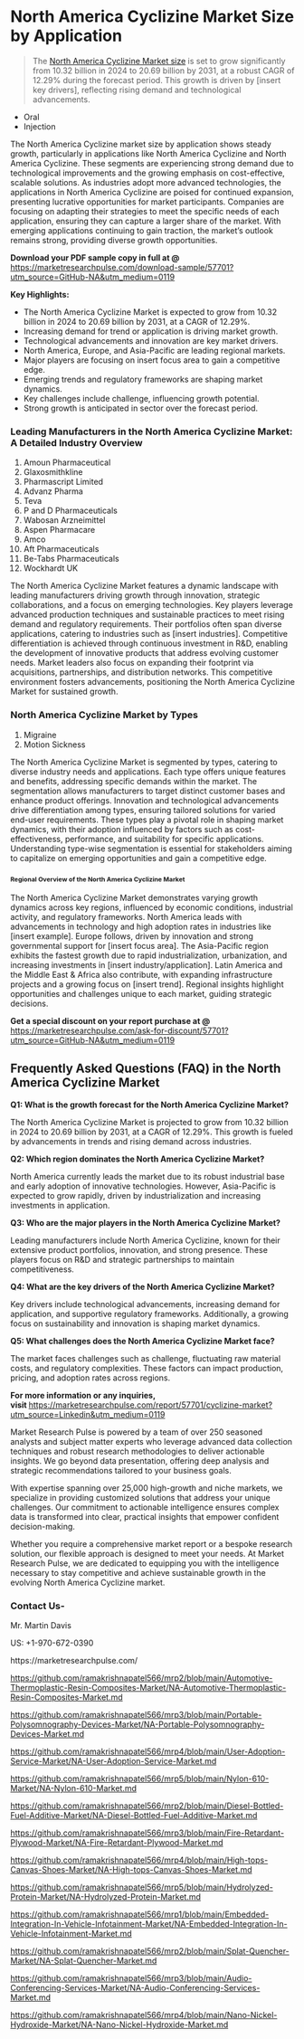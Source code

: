 <h1>North America Cyclizine Market&nbsp;Size by Application</h1><blockquote><p>The <a href="https://marketresearchpulse.com/download-sample/57701?utm_source=GitHub-NA&amp;utm_medium=0119">North America Cyclizine Market size</a> is set to grow significantly from 10.32 billion in 2024 to 20.69 billion by 2031, at a robust CAGR of 12.29% during the forecast period. This growth is driven by [insert key drivers], reflecting rising demand and technological advancements.</p></blockquote><ul><li>Oral<li> Injection</li></ul><p>The North America Cyclizine market size by application shows steady growth, particularly in applications like North America Cyclizine and North America Cyclizine. These segments are experiencing strong demand due to technological improvements and the growing emphasis on cost-effective, scalable solutions. As industries adopt more advanced technologies, the applications in North America Cyclizine are poised for continued expansion, presenting lucrative opportunities for market participants. Companies are focusing on adapting their strategies to meet the specific needs of each application, ensuring they can capture a larger share of the market. With emerging applications continuing to gain traction, the market’s outlook remains strong, providing diverse growth opportunities.</p><p><strong>Download your PDF sample copy in full at @ </strong><a href="https://marketresearchpulse.com/download-sample/57701?utm_source=GitHub-NA&amp;utm_medium=0119">https://marketresearchpulse.com/download-sample/57701?utm_source=GitHub-NA&amp;utm_medium=0119</a></p><p><strong>Key Highlights: </strong></p><ul><li>The North America Cyclizine Market is expected to grow from 10.32 billion in 2024 to 20.69 billion by 2031, at a CAGR of 12.29%.</li><li>Increasing demand for trend or application is driving market growth.</li><li>Technological advancements and innovation are key market drivers.</li><li>North America, Europe, and Asia-Pacific are leading regional markets.</li><li>Major players are focusing on insert focus area to gain a competitive edge.</li><li>Emerging trends and regulatory frameworks are shaping market dynamics.</li><li>Key challenges include challenge, influencing growth potential.</li><li>Strong growth is anticipated in sector over the forecast period.</li></ul><h3>Leading Manufacturers in the North America Cyclizine Market: A Detailed Industry Overview</h3><ol><li>Amoun Pharmaceutical</li><li>Glaxosmithkline</li><li>Pharmascript Limited</li><li>Advanz Pharma</li><li>Teva</li><li>P and D Pharmaceuticals</li><li>Wabosan Arzneimittel</li><li>Aspen Pharmacare</li><li>Amco</li><li>Aft Pharmaceuticals</li><li>Be-Tabs Pharmaceuticals</li><li>Wockhardt UK</li></ol><div class="flex max-w-full flex-col flex-grow"><div class="min-h-8 text-message flex w-full flex-col items-end gap-2 whitespace-normal break-words [.text-message+&amp;]:mt-5" dir="auto" data-message-author-role="assistant" data-message-id="fd8432e4-4910-450d-b182-61b7bfb0a01f" data-message-model-slug="gpt-4o"><div class="flex w-full flex-col gap-1 empty:hidden first:pt-[3px]"><div class="markdown prose w-full break-words dark:prose-invert light"><p>The North America Cyclizine Market features a dynamic landscape with leading manufacturers driving growth through innovation, strategic collaborations, and a focus on emerging technologies. Key players leverage advanced production techniques and sustainable practices to meet rising demand and regulatory requirements. Their portfolios often span diverse applications, catering to industries such as [insert industries]. Competitive differentiation is achieved through continuous investment in R&amp;D, enabling the development of innovative products that address evolving customer needs. Market leaders also focus on expanding their footprint via acquisitions, partnerships, and distribution networks. This competitive environment fosters advancements, positioning the North America Cyclizine Market for sustained growth.</p></div></div></div></div><h3>North America Cyclizine Market by Types</h3><ol><li>Migraine<li> Motion Sickness</li></ol><div class="flex max-w-full flex-col flex-grow"><div class="min-h-8 text-message flex w-full flex-col items-end gap-2 whitespace-normal break-words [.text-message+&amp;]:mt-5" dir="auto" data-message-author-role="assistant" data-message-id="084470be-0bb7-4664-bddf-5156b4f41249" data-message-model-slug="gpt-4o-mini"><div class="flex w-full flex-col gap-1 empty:hidden first:pt-[3px]"><div class="markdown prose w-full break-words dark:prose-invert light"><p>The North America Cyclizine Market is segmented by types, catering to diverse industry needs and applications. Each type offers unique features and benefits, addressing specific demands within the market. The segmentation allows manufacturers to target distinct customer bases and enhance product offerings. Innovation and technological advancements drive differentiation among types, ensuring tailored solutions for varied end-user requirements. These types play a pivotal role in shaping market dynamics, with their adoption influenced by factors such as cost-effectiveness, performance, and suitability for specific applications. Understanding type-wise segmentation is essential for stakeholders aiming to capitalize on emerging opportunities and gain a competitive edge.</p></div></div></div></div><h3><span style="font-size: 11px;">Regional Overview of the North America Cyclizine Market</span></h3><div class="flex max-w-full flex-col flex-grow"><div class="min-h-8 text-message flex w-full flex-col items-end gap-2 whitespace-normal break-words [.text-message+&amp;]:mt-5" dir="auto" data-message-author-role="assistant" data-message-id="e9038762-ce64-4e30-91c9-9bd413514231" data-message-model-slug="gpt-4o-mini"><div class="flex w-full flex-col gap-1 empty:hidden first:pt-[3px]"><div class="markdown prose w-full break-words dark:prose-invert light"><p>The North America Cyclizine Market demonstrates varying growth dynamics across key regions, influenced by economic conditions, industrial activity, and regulatory frameworks. North America leads with advancements in technology and high adoption rates in industries like [insert example]. Europe follows, driven by innovation and strong governmental support for [insert focus area]. The Asia-Pacific region exhibits the fastest growth due to rapid industrialization, urbanization, and increasing investments in [insert industry/application]. Latin America and the Middle East &amp; Africa also contribute, with expanding infrastructure projects and a growing focus on [insert trend]. Regional insights highlight opportunities and challenges unique to each market, guiding strategic decisions.</p></div></div></div></div><p><strong>Get a special discount on your report purchase at @ </strong><a href="https://marketresearchpulse.com/ask-for-discount/57701?utm_source=GitHub-NA&amp;utm_medium=0119">https://marketresearchpulse.com/ask-for-discount/57701?utm_source=GitHub-NA&amp;utm_medium=0119</a></p><h2>Frequently Asked Questions (FAQ) in the North America Cyclizine Market</h2><p><strong>Q1: What is the growth forecast for the North America Cyclizine Market?</strong></p><p>The North America Cyclizine Market is projected to grow from 10.32 billion in 2024 to 20.69 billion by 2031, at a CAGR of 12.29%. This growth is fueled by advancements in trends and rising demand across industries.</p><p><strong>Q2: Which region dominates the North America Cyclizine Market?</strong></p><p>North America currently leads the market due to its robust industrial base and early adoption of innovative technologies. However, Asia-Pacific is expected to grow rapidly, driven by industrialization and increasing investments in application.</p><p><strong>Q3: Who are the major players in the North America Cyclizine Market?</strong></p><p>Leading manufacturers include North America Cyclizine, known for their extensive product portfolios, innovation, and strong presence. These players focus on R&amp;D and strategic partnerships to maintain competitiveness.</p><p><strong>Q4: What are the key drivers of the North America Cyclizine Market?</strong></p><p>Key drivers include technological advancements, increasing demand for application, and supportive regulatory frameworks. Additionally, a growing focus on sustainability and innovation is shaping market dynamics.</p><p><strong>Q5: What challenges does the North America Cyclizine Market face?</strong></p><p>The market faces challenges such as challenge, fluctuating raw material costs, and regulatory complexities. These factors can impact production, pricing, and adoption rates across regions.</p><p><strong>For more information or any inquiries, visit&nbsp;</strong><a href="https://marketresearchpulse.com/report/57701/cyclizine-market?utm_source=Linkedin&utm_medium=0119">https://marketresearchpulse.com/report/57701/cyclizine-market?utm_source=Linkedin&utm_medium=0119</a></p><p>Market Research Pulse is powered by a team of over 250 seasoned analysts and subject matter experts who leverage advanced data collection techniques and robust research methodologies to deliver actionable insights. We go beyond data presentation, offering deep analysis and strategic recommendations tailored to your business goals.</p><p>With expertise spanning over 25,000 high-growth and niche markets, we specialize in providing customized solutions that address your unique challenges. Our commitment to actionable intelligence ensures complex data is transformed into clear, practical insights that empower confident decision-making.</p><p>Whether you require a comprehensive market report or a bespoke research solution, our flexible approach is designed to meet your needs. At Market Research Pulse, we are dedicated to equipping you with the intelligence necessary to stay competitive and achieve sustainable growth in the evolving North America Cyclizine market.</p><h3><strong>Contact Us-</strong></h3><p>Mr. Martin Davis</p><p>US: +1-970-672-0390</p><p>https://marketresearchpulse.com/</p><p><a href="https://github.com/ramakrishnapatel566/mrp2/blob/main/Automotive-Thermoplastic-Resin-Composites-Market/NA-Automotive-Thermoplastic-Resin-Composites-Market.md">https://github.com/ramakrishnapatel566/mrp2/blob/main/Automotive-Thermoplastic-Resin-Composites-Market/NA-Automotive-Thermoplastic-Resin-Composites-Market.md</a></p><p><a href="https://github.com/ramakrishnapatel566/mrp3/blob/main/Portable-Polysomnography-Devices-Market/NA-Portable-Polysomnography-Devices-Market.md">https://github.com/ramakrishnapatel566/mrp3/blob/main/Portable-Polysomnography-Devices-Market/NA-Portable-Polysomnography-Devices-Market.md</a></p><p><a href="https://github.com/ramakrishnapatel566/mrp4/blob/main/User-Adoption-Service-Market/NA-User-Adoption-Service-Market.md">https://github.com/ramakrishnapatel566/mrp4/blob/main/User-Adoption-Service-Market/NA-User-Adoption-Service-Market.md</a></p><p><a href="https://github.com/ramakrishnapatel566/mrp5/blob/main/Nylon-610-Market/NA-Nylon-610-Market.md">https://github.com/ramakrishnapatel566/mrp5/blob/main/Nylon-610-Market/NA-Nylon-610-Market.md</a></p><p><a href="https://github.com/ramakrishnapatel566/mrp2/blob/main/Diesel-Bottled-Fuel-Additive-Market/NA-Diesel-Bottled-Fuel-Additive-Market.md">https://github.com/ramakrishnapatel566/mrp2/blob/main/Diesel-Bottled-Fuel-Additive-Market/NA-Diesel-Bottled-Fuel-Additive-Market.md</a></p><p><a href="https://github.com/ramakrishnapatel566/mrp3/blob/main/Fire-Retardant-Plywood-Market/NA-Fire-Retardant-Plywood-Market.md">https://github.com/ramakrishnapatel566/mrp3/blob/main/Fire-Retardant-Plywood-Market/NA-Fire-Retardant-Plywood-Market.md</a></p><p><a href="https://github.com/ramakrishnapatel566/mrp4/blob/main/High-tops-Canvas-Shoes-Market/NA-High-tops-Canvas-Shoes-Market.md">https://github.com/ramakrishnapatel566/mrp4/blob/main/High-tops-Canvas-Shoes-Market/NA-High-tops-Canvas-Shoes-Market.md</a></p><p><a href="https://github.com/ramakrishnapatel566/mrp5/blob/main/Hydrolyzed-Protein-Market/NA-Hydrolyzed-Protein-Market.md">https://github.com/ramakrishnapatel566/mrp5/blob/main/Hydrolyzed-Protein-Market/NA-Hydrolyzed-Protein-Market.md</a></p><p><a href="https://github.com/ramakrishnapatel566/mrp1/blob/main/Embedded-Integration-In-Vehicle-Infotainment-Market/NA-Embedded-Integration-In-Vehicle-Infotainment-Market.md">https://github.com/ramakrishnapatel566/mrp1/blob/main/Embedded-Integration-In-Vehicle-Infotainment-Market/NA-Embedded-Integration-In-Vehicle-Infotainment-Market.md</a></p><p><a href="https://github.com/ramakrishnapatel566/mrp2/blob/main/Splat-Quencher-Market/NA-Splat-Quencher-Market.md">https://github.com/ramakrishnapatel566/mrp2/blob/main/Splat-Quencher-Market/NA-Splat-Quencher-Market.md</a></p><p><a href="https://github.com/ramakrishnapatel566/mrp3/blob/main/Audio-Conferencing-Services-Market/NA-Audio-Conferencing-Services-Market.md">https://github.com/ramakrishnapatel566/mrp3/blob/main/Audio-Conferencing-Services-Market/NA-Audio-Conferencing-Services-Market.md</a></p><p><a href="https://github.com/ramakrishnapatel566/mrp4/blob/main/Nano-Nickel-Hydroxide-Market/NA-Nano-Nickel-Hydroxide-Market.md">https://github.com/ramakrishnapatel566/mrp4/blob/main/Nano-Nickel-Hydroxide-Market/NA-Nano-Nickel-Hydroxide-Market.md</a></p>
